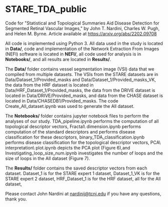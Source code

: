 # STARE_TDA_public

 Code for "Statistical and Topological Summaries Aid Disease Detection for Segmented Retinal Vascular Images," by John T. Nardini, Charles W. Pugh, and Helen M. Byrne. Article available at https://arxiv.org/abs/2202.09708
 
 All code is implemented using Python 3. All data used in the study is located in **Data/**, code and implementation of the Network Extraction From Images (NEFI) software is located in **NEFI/**, all code used for analysis is in **Notebooks/**, and all results are located in **Results/**.
 
The **Data/** folder contains vessel segmentation image (VSI) data that we compiled from multiple datasets. The VSIs from the STARE datasets are in Data/Dataset_1/Provided_masks and Data/Dataset_1/Provided_masks_VK, the data from the HRF dataset is located in Data/HRF_Dataset_1/Provided_masks, the data from the DRIVE dataset is located in Data/DRIVE/Provided_masks, and data from the CHASE dataset is located in Data/CHASEDB1/Provided_masks. The code Create_All_dataset.ipynb was used to generate the All dataset.

The **Notebooks/** folder contains jupyter notebook files to perform the analyses of our study. TDA_pipeline.ipynb performs the computation of all topological descriptor vectors, Fractal\ dimension.ipynb performs computation of the standard descriptors and performs disease classification for these descriptors, binary_TDA_classification.ipynb performs disease classification for the topological descriptor vectors, PCA\ interpretation\ plot.ipynb depicts the PCA plot (Figure 6),and Investigating_loop_size_num.ipynb investigates the number of loops and the size of loops in the All dataset (Figure 7).

The **Results/** folder contains the saved descriptor vectors from each dataset. Dataset_1 is for the STARE expert 1 dataset, Dataset_1_VK is for the STARE expert 2 dataset, HRF_Dataset_1 is for the HRF dataset, all for the All dataset, 
 
 Please contact John Nardini at nardinij@tcnj.edu if you have any questions, thank you.
